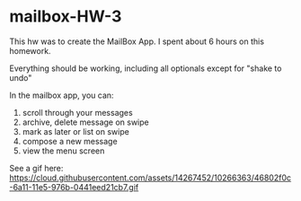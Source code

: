 # mailbox-HW-3

This hw was to create the MailBox App. I spent about 6 hours on this homework.

Everything should be working, including all optionals except for "shake to undo"

In the mailbox app, you can:
1. scroll through your messages
2. archive, delete message on swipe
3. mark as later or list on swipe
4. compose a new message
5. view the menu screen

See a gif here:
https://cloud.githubusercontent.com/assets/14267452/10266363/46802f0c-6a11-11e5-976b-0441eed21cb7.gif
